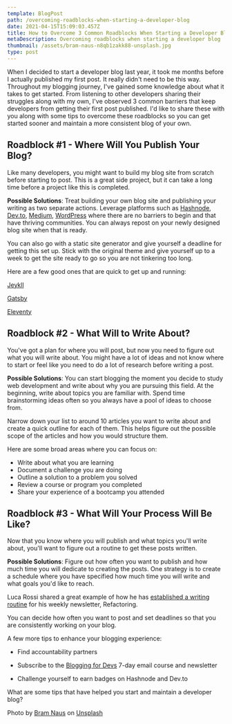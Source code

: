 ```yaml
---
template: BlogPost
path: /overcoming-roadblocks-when-starting-a-developer-blog
date: 2021-04-15T15:09:03.457Z
title: How to Overcome 3 Common Roadblocks When Starting a Developer Blog
metaDescription: Overcoming roadblocks when starting a developer blog
thumbnail: /assets/bram-naus-n8qb1zakk88-unsplash.jpg
type: post
---
```

When I decided to start a developer blog last year, it took me months before I actually published my first post. It really didn't need to be this way. Throughout my blogging journey, I've gained some knowledge about what it takes to get started. From listening to other developers sharing their struggles along with my own, I've observed 3 common barriers that keep developers from getting their first post published. I'd like to share these with you along with some tips to overcome these roadblocks so you can get started sooner and maintain a more consistent blog of your own.

## Roadblock #1 - Where Will You Publish Your Blog?

Like many developers, you might want to build my blog site from scratch before starting to post. This is a great side project, but it can take a long time before a project like this is completed.

**Possible Solutions**: Treat building your own blog site and publishing your writing as two separate actions. Leverage platforms such as  [Hashnode](https://hashnode.com/@anaveecodes/joinme),  [Dev.to](https://dev.to/),  [Medium](https://medium.com/),  [WordPress](https://wordpress.com/)  where there are no barriers to begin and that have thriving communities. You can always repost on your newly designed blog site when that is ready.

You can also go with a static site generator and give yourself a deadline for getting this set up. Stick with the original theme and give yourself up to a week to get the site ready to go so you are not tinkering too long.

Here are a few good ones that are quick to get up and running:  

 [Jeykll](https://docs.github.com/en/pages/setting-up-a-github-pages-site-with-jekyll/creating-a-github-pages-site-with-jekyll) 

 [Gatsby](https://github.com/gatsbyjs/gatsby-starter-blog) 

 [Eleventy](https://github.com/ixartz/Eleventy-Starter-Boilerplate) 


## Roadblock #2 - What Will to Write About?

You've got a plan for where you will post, but now you need to figure out what you will write about. You might have a lot of ideas and not know where to start or feel like you need to do a lot of research before writing a post.

**Possible Solutions**: You can start blogging the moment you decide to study web development and write about why you are pursuing this field. At the beginning, write about topics you are familiar with. Spend time brainstorming ideas often so you always have a pool of ideas to choose from. 

Narrow down your list to around 10 articles you want to write about and create a quick outline for each of them. This helps figure out the possible scope of the articles and how you would structure them. 
 
Here are some broad areas where you can focus on:

- Write about what you are learning
- Document a challenge you are doing 
- Outline a solution to a problem you solved
- Review a course or program you completed
- Share your experience of a bootcamp you attended


## Roadblock #3 - What Will Your Process Will Be Like?

Now that you know where you will publish and what topics you'll write about, you'll want to figure out a routine to get these posts written.

**Possible Solutions**: Figure out how often you want to publish and how much time you will dedicate to creating the posts. One strategy is to create a schedule where you have specified how much time you will write and what goals you'd like to reach. 

Luca Rossi shared a great example of how he has  [established a writing routine](https://refactoring.fm/p/how-i-write-refactoring-)  for his weekly newsletter, Refactoring.

You can decide how often you want to post and set deadlines so that you are consistently working on your blog. 


A few more tips to enhance your blogging experience:

- Find accountability partners

- Subscribe to the  [Blogging for Devs](https://bloggingfordevs.com/) 7-day email course and newsletter

- Challenge yourself to earn badges on Hashnode and Dev.to 

What are some tips that have helped you start and maintain a developer blog?

Photo by <a href="https://unsplash.com/@bramnaus?utm_source=unsplash&utm_medium=referral&utm_content=creditCopyText">Bram Naus</a> on <a href="https://unsplash.com/s/photos/laptop?utm_source=unsplash&utm_medium=referral&utm_content=creditCopyText">Unsplash</a>
  